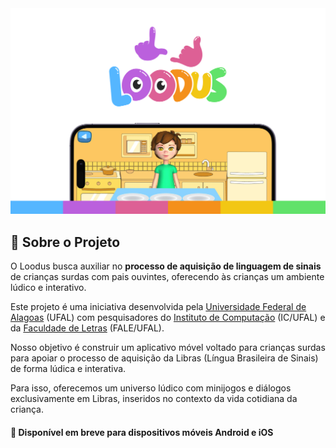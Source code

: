 <img alt="Main project cover" src=".github/cover.png" alt="Loodus">

<br />

## 👋 Sobre o Projeto

O Loodus busca auxiliar no **processo de aquisição de linguagem de sinais** de crianças surdas com pais ouvintes, oferecendo às crianças um ambiente lúdico e interativo.

Este projeto é uma iniciativa desenvolvida pela [Universidade Federal de Alagoas](https://ufal.br/) (UFAL) com pesquisadores do [Instituto de Computação](https://ic.ufal.br/pt-br) (IC/UFAL) e da [Faculdade de Letras](https://fale.ufal.br/) (FALE/UFAL).

Nosso objetivo é construir um aplicativo móvel voltado para crianças surdas para apoiar o processo de aquisição da Libras (Língua Brasileira de Sinais) de forma lúdica e interativa.

Para isso, oferecemos um universo lúdico com minijogos e diálogos exclusivamente em Libras, inseridos no contexto da vida cotidiana da criança.

#### 🧭 Disponível em breve para dispositivos móveis Android e iOS
